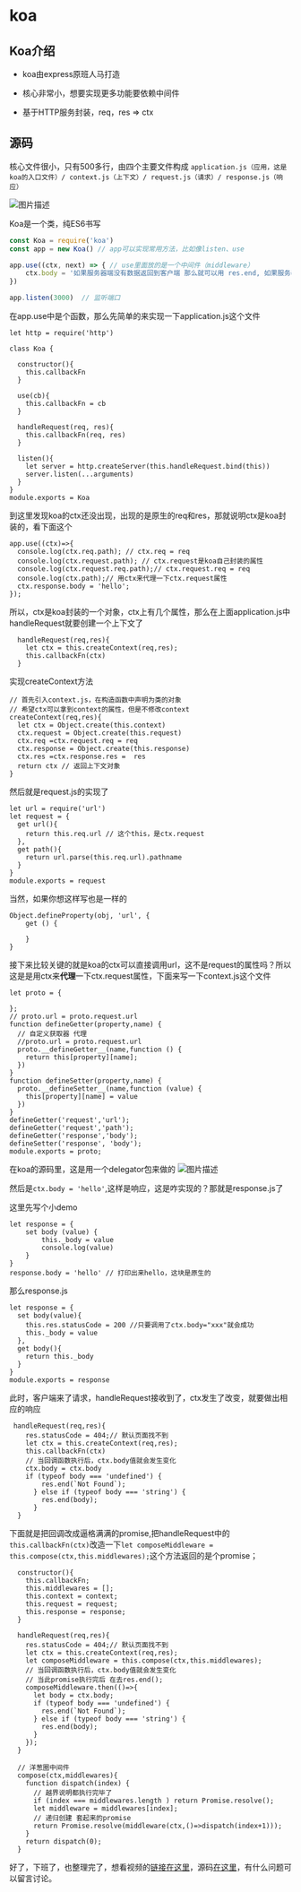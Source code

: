 
# koa

## Koa介绍

- koa由express原班人马打造

- 核心非常小，想要实现更多功能要依赖中间件

- 基于HTTP服务封装，req，res => ctx

## 源码

核心文件很小，只有500多行，由四个主要文件构成 `application.js（应用，这是koa的入口文件）/ context.js（上下文）/ request.js（请求）/ response.js（响应）`

![图片描述][1]

Koa是一个类，纯ES6书写

``` js
const Koa = require('koa')
const app = new Koa() // app可以实现常用方法，比如像listen、use

app.use((ctx, next) => { // use里面放的是一个中间件（middleware）
    ctx.body = '如果服务器端没有数据返回到客户端 那么就可以用 res.end, 如果服务器端有数据返回到客户端,要用res.send ,不能用 res.end'
})

app.listen(3000)  // 监听端口
```
在app.use中是个函数，那么先简单的来实现一下application.js这个文件

``` js{4}
let http = require('http')

class Koa {

  constructor(){
    this.callbackFn
  }

  use(cb){ 
    this.callbackFn = cb
  }

  handleRequest(req, res){
    this.callbackFn(req, res)
  }

  listen(){
    let server = http.createServer(this.handleRequest.bind(this))
    server.listen(...arguments)
  }
}
module.exports = Koa
```

到这里发现koa的ctx还没出现，出现的是原生的req和res，那就说明ctx是koa封装的，看下面这个

``` js{4}
app.use((ctx)=>{
  console.log(ctx.req.path); // ctx.req = req
  console.log(ctx.request.path); // ctx.request是koa自己封装的属性
  console.log(ctx.request.req.path);// ctx.request.req = req
  console.log(ctx.path);// 用ctx来代理一下ctx.request属性
  ctx.response.body = 'hello';
});
```
所以，ctx是koa封装的一个对象，ctx上有几个属性，那么在上面application.js中handleRequest就要创建一个上下文了

``` js{4}
  handleRequest(req,res){
    let ctx = this.createContext(req,res);
    this.callbackFn(ctx)
  }
```
实现createContext方法

``` js{4}
// 首先引入context.js，在构造函数中声明为类的对象
// 希望ctx可以拿到context的属性，但是不修改context
createContext(req,res){
  let ctx = Object.create(this.context)
  ctx.request = Object.create(this.request)
  ctx.req =ctx.request.req = req
  ctx.response = Object.create(this.response)
  ctx.res =ctx.response.res =  res
  return ctx // 返回上下文对象
}
```

然后就是request.js的实现了

``` js{4}
let url = require('url')
let request = {
  get url(){
    return this.req.url // 这个this，是ctx.request
  },
  get path(){
    return url.parse(this.req.url).pathname
  }
}
module.exports = request
```
当然，如果你想这样写也是一样的

``` js{4}
Object.defineProperty(obj, 'url', {
    get () {
    
    }
}
```
接下来比较关键的就是koa的ctx可以直接调用url，这不是request的属性吗？所以这是是用ctx来**代理**一下ctx.request属性，下面来写一下context.js这个文件

``` js{4}
let proto = {

};
// proto.url = proto.request.url
function defineGetter(property,name) {
  // 自定义获取器 代理
  //proto.url = proto.request.url
  proto.__defineGetter__(name,function () {
    return this[property][name];
  })
}
function defineSetter(property,name) {
  proto.__defineSetter__(name,function (value) {
    this[property][name] = value
  })
}
defineGetter('request','url');
defineGetter('request','path');
defineGetter('response','body');
defineSetter('response', 'body');
module.exports = proto;
```
在koa的源码里，这是用一个delegator包来做的
![图片描述][2]

然后是`ctx.body = 'hello'`,这样是响应，这是咋实现的？那就是response.js了

这里先写个小demo

``` js{4}
let response = {
    set body (value) {
        this._body = value
        console.log(value)
    }
}
response.body = 'hello' // 打印出来hello，这块是原生的
```
那么response.js

``` js{4}
let response = {
  set body(value){
    this.res.statusCode = 200 //只要调用了ctx.body="xxx"就会成功
    this._body = value
  },
  get body(){
    return this._body
  }
}
module.exports = response
```

此时，客户端来了请求，handleRequest接收到了，ctx发生了改变，就要做出相应的响应

``` js{4}
 handleRequest(req,res){
    res.statusCode = 404;// 默认页面找不到
    let ctx = this.createContext(req,res);
    this.callbackFn(ctx)
    // 当回调函数执行后，ctx.body值就会发生变化
    ctx.body = ctx.body
    if (typeof body === 'undefined') {
        res.end(`Not Found`);
      } else if (typeof body === 'string') {
        res.end(body);
      }
  }
```
下面就是把回调改成逼格满满的promise,把handleRequest中的`this.callbackFn(ctx)`改造一下`let composeMiddleware = this.compose(ctx,this.middlewares);`这个方法返回的是个promise；

``` js{4}
  constructor(){
    this.callbackFn;
    this.middlewares = [];
    this.context = context;
    this.request = request;
    this.response = response;
  }

  handleRequest(req,res){
    res.statusCode = 404;// 默认页面找不到
    let ctx = this.createContext(req,res);
    let composeMiddleware = this.compose(ctx,this.middlewares);
    // 当回调函数执行后，ctx.body值就会发生变化
    // 当此promise执行完后 在去res.end();
    composeMiddleware.then(()=>{
      let body = ctx.body;
      if (typeof body === 'undefined') {
        res.end(`Not Found`);
      } else if (typeof body === 'string') {
        res.end(body);
      }
    });
  }
    
  // 洋葱圈中间件
  compose(ctx,middlewares){
    function dispatch(index) {
      // 越界说明都执行完毕了
      if (index === middlewares.length ) return Promise.resolve();
      let middleware = middlewares[index];
      // 递归创建 套起来的promise
      return Promise.resolve(middleware(ctx,()=>dispatch(index+1)));
    }
    return dispatch(0);
  }
```
好了，下班了，也整理完了，想看视频的[链接在这里][3]，源码[在这里][4]，有什么问题可以留言讨论。


  [1]: //img.mukewang.com/5b1105a10001c0f002600205.png
  [2]: //img.mukewang.com/5b1117700001ba4011970651.png
  [3]: http://html5train.com/kecheng/detail_1609480
  [4]: https://github.com/zhufengzhufeng/koa-public-5-31

